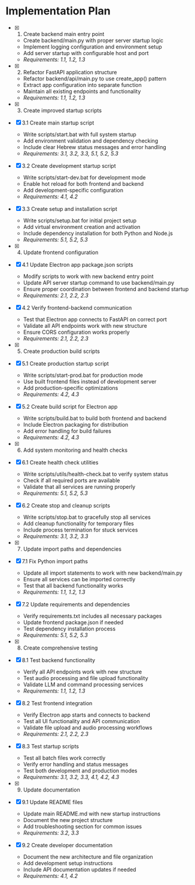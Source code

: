 # Implementation Plan

- [x] 1. Create backend main entry point



  - Create backend/main.py with proper server startup logic
  - Implement logging configuration and environment setup
  - Add server startup with configurable host and port
  - _Requirements: 1.1, 1.2, 1.3_

- [x] 2. Refactor FastAPI application structure




  - Refactor backend/api/main.py to use create_app() pattern
  - Extract app configuration into separate function
  - Maintain all existing endpoints and functionality
  - _Requirements: 1.1, 1.2, 1.3_

- [x] 3. Create improved startup scripts






- [x] 3.1 Create main startup script







  - Write scripts/start.bat with full system startup
  - Add environment validation and dependency checking
  - Include clear Hebrew status messages and error handling
  - _Requirements: 3.1, 3.2, 3.3, 5.1, 5.2, 5.3_

- [x] 3.2 Create development startup script






  - Write scripts/start-dev.bat for development mode
  - Enable hot reload for both frontend and backend
  - Add development-specific configuration
  - _Requirements: 4.1, 4.2_

- [x] 3.3 Create setup and installation script



  - Write scripts/setup.bat for initial project setup
  - Add virtual environment creation and activation
  - Include dependency installation for both Python and Node.js
  - _Requirements: 5.1, 5.2, 5.3_

- [x] 4. Update frontend configuration






- [x] 4.1 Update Electron app package.json scripts




  - Modify scripts to work with new backend entry point
  - Update API server startup command to use backend/main.py
  - Ensure proper coordination between frontend and backend startup
  - _Requirements: 2.1, 2.2, 2.3_

- [x] 4.2 Verify frontend-backend communication



  - Test that Electron app connects to FastAPI on correct port
  - Validate all API endpoints work with new structure
  - Ensure CORS configuration works properly
  - _Requirements: 2.1, 2.2, 2.3_

- [x] 5. Create production build scripts







- [x] 5.1 Create production startup script




  - Write scripts/start-prod.bat for production mode
  - Use built frontend files instead of development server
  - Add production-specific optimizations
  - _Requirements: 4.2, 4.3_

- [x] 5.2 Create build script for Electron app





  - Write scripts/build.bat to build both frontend and backend
  - Include Electron packaging for distribution
  - Add error handling for build failures
  - _Requirements: 4.2, 4.3_

- [x] 6. Add system monitoring and health checks








- [x] 6.1 Create health check utilities






  - Write scripts/utils/health-check.bat to verify system status
  - Check if all required ports are available
  - Validate that all services are running properly
  - _Requirements: 5.1, 5.2, 5.3_


- [x] 6.2 Create stop and cleanup scripts





  - Write scripts/stop.bat to gracefully stop all services
  - Add cleanup functionality for temporary files
  - Include process termination for stuck services
  - _Requirements: 3.1, 3.2, 3.3_

- [x] 7. Update import paths and dependencies









- [x] 7.1 Fix Python import paths





  - Update all import statements to work with new backend/main.py
  - Ensure all services can be imported correctly
  - Test that all backend functionality works
  - _Requirements: 1.1, 1.2, 1.3_

- [x] 7.2 Update requirements and dependencies


  - Verify requirements.txt includes all necessary packages
  - Update frontend package.json if needed
  - Test dependency installation process
  - _Requirements: 5.1, 5.2, 5.3_

- [x] 8. Create comprehensive testing


- [x] 8.1 Test backend functionality


  - Verify all API endpoints work with new structure
  - Test audio processing and file upload functionality
  - Validate LLM and command processing services
  - _Requirements: 1.1, 1.2, 1.3_

- [x] 8.2 Test frontend integration


  - Verify Electron app starts and connects to backend
  - Test all UI functionality and API communication
  - Validate file upload and audio processing workflows
  - _Requirements: 2.1, 2.2, 2.3_

- [x] 8.3 Test startup scripts


  - Test all batch files work correctly
  - Verify error handling and status messages
  - Test both development and production modes
  - _Requirements: 3.1, 3.2, 3.3, 4.1, 4.2, 4.3_

- [x] 9. Update documentation


- [x] 9.1 Update README files


  - Update main README.md with new startup instructions
  - Document the new project structure
  - Add troubleshooting section for common issues
  - _Requirements: 3.2, 3.3_

- [x] 9.2 Create developer documentation


  - Document the new architecture and file organization
  - Add development setup instructions
  - Include API documentation updates if needed
  - _Requirements: 4.1, 4.2_